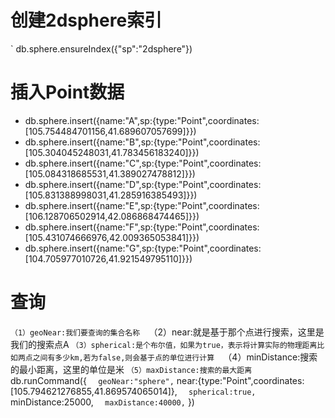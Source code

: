 # 创建2dsphere索引
  ` db.sphere.ensureIndex({"sp":"2dsphere"})
 
# 插入Point数据
  * db.sphere.insert({name:"A",sp:{type:"Point",coordinates:[105.754484701156,41.689607057699]}})
  * db.sphere.insert({name:"B",sp:{type:"Point",coordinates:[105.304045248031,41.783456183240]}})
  * db.sphere.insert({name:"C",sp:{type:"Point",coordinates:[105.084318685531,41.389027478812]}})
  * db.sphere.insert({name:"D",sp:{type:"Point",coordinates:[105.831388998031,41.285916385493]}})
  * db.sphere.insert({name:"E",sp:{type:"Point",coordinates:[106.128706502914,42.086868474465]}})
  * db.sphere.insert({name:"F",sp:{type:"Point",coordinates:[105.431074666976,42.009365053841]}})
  * db.sphere.insert({name:"G",sp:{type:"Point",coordinates:[104.705977010726,41.921549795110]}})

# 查询
`（1）geoNear:我们要查询的集合名称 
`（2）near:就是基于那个点进行搜索，这里是我们的搜索点A 
`（3）spherical:是个布尔值，如果为true，表示将计算实际的物理距离比如两点之间有多少km,若为false,则会基于点的单位进行计算 
`（4）minDistance:搜索的最小距离，这里的单位是米 
`（5）maxDistance:搜索的最大距离
` db.runCommand({
`   geoNear:"sphere",
`   near:{type:"Point",coordinates:[105.794621276855,41.869574065014]},
`   spherical:true,
`   minDistance:25000,
`   maxDistance:40000,
` })
